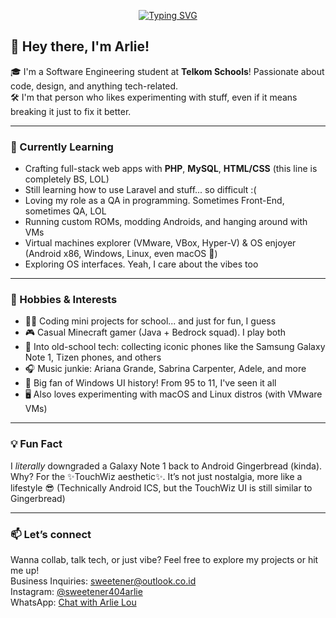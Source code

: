 <p align="center">
<a href="https://git.io/typing-svg"><img src="https://readme-typing-svg.demolab.com?font=Fira+Code&weight=600&size=27&duration=4000&pause=1000&color=27F794&background=FFFC0400&center=true&width=620&height=70&lines=Hey!+I'm+Arlie+Lou+%F0%9F%98%B8;Also+known+as+Gabriel+Adkins+%F0%9F%8D%B5;I+study+software+engineering+%F0%9F%92%BE;Welcome+to+my+Github+Universe!+%F0%9F%8E%87" alt="Typing SVG" /></a>
</p>


## 👋 Hey there, I'm Arlie! 

🎓 I'm a Software Engineering student at **Telkom Schools**! Passionate about code, design, and anything tech-related.  
🛠️ I'm that person who likes experimenting with stuff, even if it means breaking it just to fix it better.

---

### 🚀 Currently Learning
- Crafting full-stack web apps with **PHP**, **MySQL**, **HTML/CSS** (this line is completely BS, LOL)
- Still learning how to use Laravel and stuff... so difficult :(
- Loving my role as a QA in programming. Sometimes Front-End, sometimes QA, LOL
- Running custom ROMs, modding Androids, and hanging around with VMs
- Virtual machines explorer (VMware, VBox, Hyper-V) & OS enjoyer (Android x86, Windows, Linux, even macOS 👀)
- Exploring OS interfaces. Yeah, I care about the vibes too

---

### 🎯 Hobbies & Interests
- 👨‍💻 Coding mini projects for school... and just for fun, I guess
- 🎮 Casual Minecraft gamer (Java + Bedrock squad). I play both
- 📱 Into old-school tech: collecting iconic phones like the Samsung Galaxy Note 1, Tizen phones, and others
- 🎧 Music junkie: Ariana Grande, Sabrina Carpenter, Adele, and more
- 🧠 Big fan of Windows UI history! From 95 to 11, I've seen it all
- 🖥️ Also loves experimenting with macOS and Linux distros (with VMware VMs)


---

### 💡 Fun Fact
I *literally* downgraded a Galaxy Note 1 back to Android Gingerbread (kinda).
Why? For the ✨TouchWiz aesthetic✨. It’s not just nostalgia, more like a lifestyle 😎
(Technically Android ICS, but the TouchWiz UI is still similar to Gingerbread)

---

### 📫 Let’s connect
Wanna collab, talk tech, or just vibe? Feel free to explore my projects or hit me up! <br>
Business Inquiries: sweetener@outlook.co.id <br>
Instagram: <a href="https://www.instagram.com/sweetener404arlie" target="_blank">@sweetener404arlie</a> <br>
WhatsApp: <a href="https://wa.link/jfb949" target="_blank">Chat with Arlie Lou</a>
